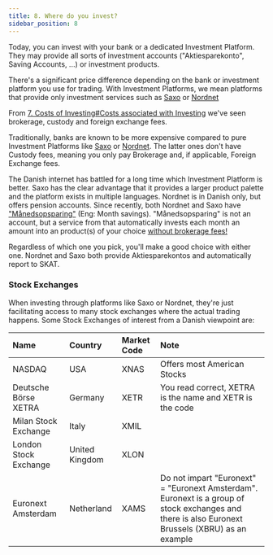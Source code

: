 ```yaml
---
title: 8. Where do you invest?
sidebar_position: 8
---
```


Today, you can invest with your bank or a dedicated Investment Platform. They may provide all sorts of investment accounts ("Aktiesparekonto", Saving Accounts, ...) or investment products.

There's a significant price difference depending on the bank or investment platform you use for trading. With Investment Platforms, we mean platforms that provide only investment services such as [Saxo](https://www.home.saxo/) or [Nordnet](https://www.nordnet.dk)

From [7. Costs of Investing#Costs associated with Investing](https://dk-invest-101.github.io/Costs%20of%20Investing) we've seen brokerage, custody and foreign exchange fees.

Traditionally, banks are known to be more expensive compared to pure Investment Platforms like [Saxo](https://www.home.saxo/) or [Nordnet](https://www.nordnet.dk). The latter ones don't have Custody fees, meaning you only pay Brokerage and, if applicable, Foreign Exchange fees.

The Danish internet has battled for a long time which Investment Platform is better. Saxo has the clear advantage that it provides a larger product palette and the platform exists in multiple languages. Nordnet is in Danish only, but offers pension accounts. Since recently, both Nordnet and Saxo have ["Månedsopsparing"](https://www.nordnet.dk/dk/kundskab/academy/manedsopsparing/hvad-er-en-manedsopsparing) (Eng: Month savings). "Månedsopsparing" is not an account, but a service from that automatically invests each month an amount into an product(s) of your choice [without brokerage fees!](https://www.nordnet.dk/dk/kundskab/academy/manedsopsparing/hvad-er-en-manedsopsparing)

Regardless of which one you pick, you'll make a good choice with either one. Nordnet and Saxo both provide Aktiesparekontos and automatically report to SKAT.

### Stock Exchanges
When investing through platforms like Saxo or Nordnet, they're just facilitating access to many stock exchanges where the actual trading happens. Some Stock Exchanges of interest from a Danish viewpoint are:

| **Name**              | **Country**    | **Market Code** | **Note**                                                                                                                                         |
|:--------------------- |:-------------- |:--------------- |:------------------------------------------------------------------------------------------------------------------------------------------------ |
| NASDAQ                | USA            | XNAS            | Offers most American Stocks                                                                                                                                                 |
| Deutsche Börse XETRA  | Germany        | XETR            | You read correct, XETRA is the name and XETR is the code                                                                                         |
| Milan Stock Exchange  | Italy          | XMIL            |                                                                                                                                                  |
| London Stock Exchange | United Kingdom | XLON            |                                                                                                                                                  |
| Euronext Amsterdam    | Netherland     | XAMS            | Do not impart "Euronext" = "Euronext Amsterdam". Euronext is a group of stock exchanges and there is also Euronext Brussels (XBRU) as an example |


